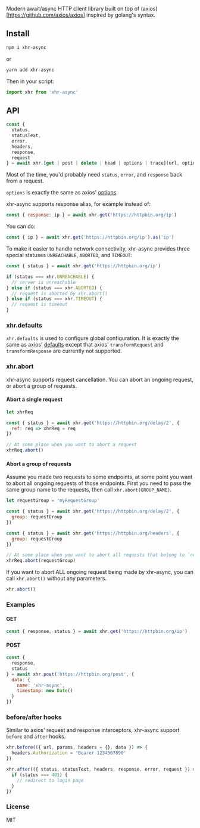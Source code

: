 Modern await/async HTTP client library built on top of (axios)[https://github.com/axios/axios] inspired by golang's syntax.

## Install

```bash
npm i xhr-async
```

or

```bash
yarn add xhr-async
```

Then in your script:

```javascript
import xhr from 'xhr-async'
```

## API

```javascript
const {
  status,
  statusText,
  error,
  headers,
  response,
  request
} = await xhr.[get | post | delete | head | options | trace](url, options)
```

Most of the time, you'd probably need `status`, `error`, and `response` back from a request.

`options` is exactly the same as axios' [options](https://github.com/axios/axios#request-config).

xhr-async supports response alias, for example instead of:

```javascript
const { response: ip } = await xhr.get('https://httpbin.org/ip')
```

You can do:

```javascript
const { ip } = await xhr.get('https://httpbin.org/ip').as('ip')
```

To make it easier to handle network connectivity, xhr-async provides three special statuses `UNREACHABLE`, `ABORTED`, and `TIMEOUT`:

```javascript
const { status } = await xhr.get('https://httpbin.org/ip')

if (status === xhr.UNREACHABLE) {
  // server is unreachable
} else if (status === xhr.ABORTED) {
  // request is aborted by xhr.abort()
} else if (status === xhr.TIMEOUT) {
  // request is timeout
}
```

### xhr.defaults

`xhr.defaults` is used to configure global configuration. It is exactly the same as axios' [defaults](https://github.com/axios/axios#config-defaults) except that axios' `transformRequest` and `transformResponse` are currently not supported.

### xhr.abort

xhr-async supports request cancellation. You can abort an ongoing request, or abort a group of requests.

#### Abort a single request

```javascript
let xhrReq

const { status } = await xhr.get('https://httpbin.org/delay/2', {
  ref: req => xhrReq = req
})

// At some place when you want to abort a request
xhrReq.abort()
```

#### Abort a group of requests

Assume you made two requests to some endpoints, at some point you want to abort all ongoing requests of those endpoints. First you need to pass the same group name to the requests, then call `xhr.abort(GROUP_NAME)`.

```javascript
let requestGroup = 'myRequestGroup'

const { status } = await xhr.get('https://httpbin.org/delay/2', {
  group: requestGroup
})

const { status } = await xhr.get('https://httpbin.org/headers', {
  group: requestGroup
})

// At some place when you want to abort all requests that belong to `requestGroup` group:
xhrReq.abort(requestGroup)
```

If you want to abort ALL ongoing request being made by xhr-async, you can call `xhr.abort()` without any parameters.

```javascript
xhr.abort()
```

### Examples

#### GET

```javascript
const { response, status } = await xhr.get('https://httpbin.org/ip')
```

#### POST

```javascript
const {
  response,
  status
} = await xhr.post('https://httpbin.org/post', {
  data: {
    name: 'xhr-async',
    timestamp: new Date()
  }
})
```

### before/after hooks

Similar to axios' request and response interceptors, xhr-async support `before` and `after` hooks.

```javascript
xhr.before(({ url, params, headers = {}, data }) => {
  headers.Authorization = 'Bearer 1234567890'
})
```

```javascript
xhr.after(({ status, statusText, headers, response, error, request }) => {
  if (status === 401) {
    // redirect to login page
  }
})
```

### License

MIT